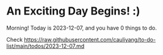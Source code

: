 # An Exciting Day Begins! :)

Morning! Today is 2023-12-07, and you have 0 things to do.

Check https://raw.githubusercontent.com/cauliyang/to-do-list/main/todos/2023-12-07.md